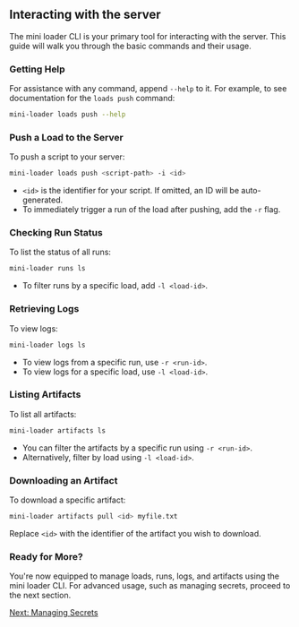 ## Interacting with the server

The mini loader CLI is your primary tool for interacting with the server. This guide will walk you through the basic commands and their usage.

### Getting Help

For assistance with any command, append `--help` to it. For example, to see documentation for the `loads push` command:

```bash
mini-loader loads push --help
```

### Push a Load to the Server

To push a script to your server:

```bash
mini-loader loads push <script-path> -i <id>
```

- `<id>` is the identifier for your script. If omitted, an ID will be auto-generated.
- To immediately trigger a run of the load after pushing, add the `-r` flag.

### Checking Run Status

To list the status of all runs:

```bash
mini-loader runs ls
```

- To filter runs by a specific load, add `-l <load-id>`.

### Retrieving Logs

To view logs:

```bash
mini-loader logs ls
```

- To view logs from a specific run, use `-r <run-id>`.
- To view logs for a specific load, use `-l <load-id>`.

### Listing Artifacts

To list all artifacts:

```bash
mini-loader artifacts ls
```

- You can filter the artifacts by a specific run using `-r <run-id>`.
- Alternatively, filter by load using `-l <load-id>`.

### Downloading an Artifact

To download a specific artifact:

```bash
mini-loader artifacts pull <id> myfile.txt
```

Replace `<id>` with the identifier of the artifact you wish to download.

### Ready for More?

You're now equipped to manage loads, runs, logs, and artifacts using the mini loader CLI. For advanced usage, such as managing secrets, proceed to the next section.

[Next: Managing Secrets](./04-managing-secrets.md)
